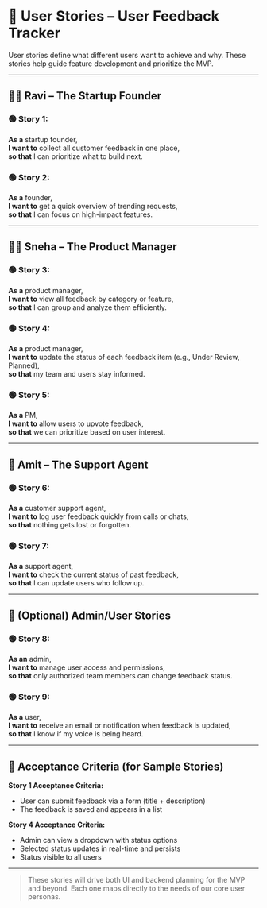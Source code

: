 # 📘 User Stories – User Feedback Tracker

User stories define what different users want to achieve and why. These stories help guide feature development and prioritize the MVP.

---

## 🧑‍💼 Ravi – The Startup Founder

### 🟢 Story 1:
**As a** startup founder,  
**I want to** collect all customer feedback in one place,  
**so that** I can prioritize what to build next.

### 🟢 Story 2:
**As a** founder,  
**I want to** get a quick overview of trending requests,  
**so that** I can focus on high-impact features.

---

## 🧑‍💻 Sneha – The Product Manager

### 🟢 Story 3:
**As a** product manager,  
**I want to** view all feedback by category or feature,  
**so that** I can group and analyze them efficiently.

### 🟢 Story 4:
**As a** product manager,  
**I want to** update the status of each feedback item (e.g., Under Review, Planned),  
**so that** my team and users stay informed.

### 🟢 Story 5:
**As a** PM,  
**I want to** allow users to upvote feedback,  
**so that** we can prioritize based on user interest.

---

## 🧑 Amit – The Support Agent

### 🟢 Story 6:
**As a** customer support agent,  
**I want to** log user feedback quickly from calls or chats,  
**so that** nothing gets lost or forgotten.

### 🟢 Story 7:
**As a** support agent,  
**I want to** check the current status of past feedback,  
**so that** I can update users who follow up.

---

## 🔐 (Optional) Admin/User Stories

### 🟢 Story 8:
**As an** admin,  
**I want to** manage user access and permissions,  
**so that** only authorized team members can change feedback status.

### 🟢 Story 9:
**As a** user,  
**I want to** receive an email or notification when feedback is updated,  
**so that** I know if my voice is being heard.

---

## 📌 Acceptance Criteria (for Sample Stories)

**Story 1 Acceptance Criteria:**
- User can submit feedback via a form (title + description)
- The feedback is saved and appears in a list

**Story 4 Acceptance Criteria:**
- Admin can view a dropdown with status options
- Selected status updates in real-time and persists
- Status visible to all users

---

> These stories will drive both UI and backend planning for the MVP and beyond. Each one maps directly to the needs of our core user personas.

